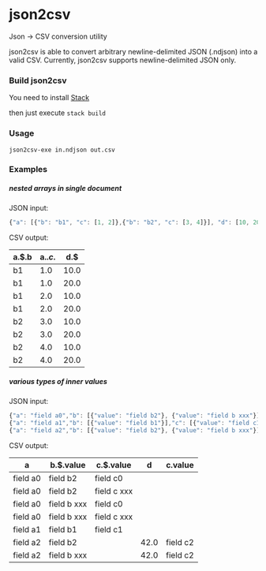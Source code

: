 # json2csv
Json -> CSV conversion utility

json2csv is able to convert arbitrary newline-delimited JSON (.ndjson) into a valid CSV.
Currently, json2csv supports newline-delimited JSON only.

### Build json2csv

You need to install [Stack](https://docs.haskellstack.org/en/stable/README/#how-to-install)

then just execute `stack build`

### Usage

`json2csv-exe in.ndjson out.csv`

### Examples

##### nested arrays in single document

JSON input:

```javascript
{"a": [{"b": "b1", "c": [1, 2]},{"b": "b2", "c": [3, 4]}], "d": [10, 20]}
```

CSV output:

a.$.b|a.$.c.$|d.$
-----|-------|---
b1|1.0|10.0
b1|1.0|20.0
b1|2.0|10.0
b1|2.0|20.0
b2|3.0|10.0
b2|3.0|20.0
b2|4.0|10.0
b2|4.0|20.0

##### various types of inner values

JSON input:

```javascript
{"a": "field a0","b": [{"value": "field b2"}, {"value": "field b xxx"}],"c": [{"value": "field c0"}, {"value": "field c xxx"}]}
{"a": "field a1","b": [{"value": "field b1"}],"c": [{"value": "field c1"}]}
{"a": "field a2","b": [{"value": "field b2"}, {"value": "field b xxx"}],"c": {"value": "field c2"}, "d": 42}
```

CSV output:

a|b.$.value|c.$.value|d|c.value
-|---------|---------|-|-------
field a0|field b2|field c0||
field a0|field b2|field c xxx||
field a0|field b xxx|field c0||
field a0|field b xxx|field c xxx||
field a1|field b1|field c1||
field a2|field b2||42.0|field c2
field a2|field b xxx||42.0|field c2
